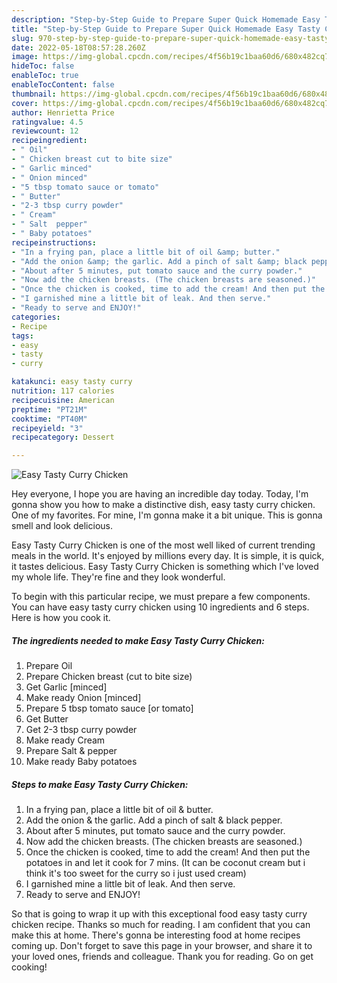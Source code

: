 ```yaml
---
description: "Step-by-Step Guide to Prepare Super Quick Homemade Easy Tasty Curry Chicken"
title: "Step-by-Step Guide to Prepare Super Quick Homemade Easy Tasty Curry Chicken"
slug: 970-step-by-step-guide-to-prepare-super-quick-homemade-easy-tasty-curry-chicken
date: 2022-05-18T08:57:28.260Z
image: https://img-global.cpcdn.com/recipes/4f56b19c1baa60d6/680x482cq70/easy-tasty-curry-chicken-recipe-main-photo.jpg
hideToc: false
enableToc: true
enableTocContent: false
thumbnail: https://img-global.cpcdn.com/recipes/4f56b19c1baa60d6/680x482cq70/easy-tasty-curry-chicken-recipe-main-photo.jpg
cover: https://img-global.cpcdn.com/recipes/4f56b19c1baa60d6/680x482cq70/easy-tasty-curry-chicken-recipe-main-photo.jpg
author: Henrietta Price
ratingvalue: 4.5
reviewcount: 12
recipeingredient:
- " Oil"
- " Chicken breast cut to bite size"
- " Garlic minced"
- " Onion minced"
- "5 tbsp tomato sauce or tomato"
- " Butter"
- "2-3 tbsp curry powder"
- " Cream"
- " Salt  pepper"
- " Baby potatoes"
recipeinstructions:
- "In a frying pan, place a little bit of oil &amp; butter."
- "Add the onion &amp; the garlic. Add a pinch of salt &amp; black pepper."
- "About after 5 minutes, put tomato sauce and the curry powder."
- "Now add the chicken breasts. (The chicken breasts are seasoned.)"
- "Once the chicken is cooked, time to add the cream! And then put the potatoes in and let it cook for 7 mins. (It can be coconut cream but i think it&#39;s too sweet for the curry so i just used cream)"
- "I garnished mine a little bit of leak. And then serve."
- "Ready to serve and ENJOY!"
categories:
- Recipe
tags:
- easy
- tasty
- curry

katakunci: easy tasty curry 
nutrition: 117 calories
recipecuisine: American
preptime: "PT21M"
cooktime: "PT40M"
recipeyield: "3"
recipecategory: Dessert

---
```



![Easy Tasty Curry Chicken](https://img-global.cpcdn.com/recipes/4f56b19c1baa60d6/680x482cq70/easy-tasty-curry-chicken-recipe-main-photo.jpg)

Hey everyone, I hope you are having an incredible day today. Today, I'm gonna show you how to make a distinctive dish, easy tasty curry chicken. One of my favorites. For mine, I'm gonna make it a bit unique. This is gonna smell and look delicious.

Easy Tasty Curry Chicken is one of the most well liked of current trending meals in the world. It's enjoyed by millions every day. It is simple, it is quick, it tastes delicious. Easy Tasty Curry Chicken is something which I've loved my whole life. They're fine and they look wonderful.




To begin with this particular recipe, we must prepare a few components. You can have easy tasty curry chicken using 10 ingredients and 6 steps. Here is how you cook it.

<!--inarticleads1-->

##### The ingredients needed to make Easy Tasty Curry Chicken:

1. Prepare  Oil
1. Prepare  Chicken breast (cut to bite size)
1. Get  Garlic [minced]
1. Make ready  Onion [minced]
1. Prepare 5 tbsp tomato sauce [or tomato]
1. Get  Butter
1. Get 2-3 tbsp curry powder
1. Make ready  Cream
1. Prepare  Salt &amp; pepper
1. Make ready  Baby potatoes




<!--inarticleads2-->

##### Steps to make Easy Tasty Curry Chicken:

1. In a frying pan, place a little bit of oil &amp; butter.
1. Add the onion &amp; the garlic. Add a pinch of salt &amp; black pepper.
1. About after 5 minutes, put tomato sauce and the curry powder.
1. Now add the chicken breasts. (The chicken breasts are seasoned.)
1. Once the chicken is cooked, time to add the cream! And then put the potatoes in and let it cook for 7 mins. (It can be coconut cream but i think it&#39;s too sweet for the curry so i just used cream)
1. I garnished mine a little bit of leak. And then serve.
1. Ready to serve and ENJOY!



So that is going to wrap it up with this exceptional food easy tasty curry chicken recipe. Thanks so much for reading. I am confident that you can make this at home. There's gonna be interesting food at home recipes coming up. Don't forget to save this page in your browser, and share it to your loved ones, friends and colleague. Thank you for reading. Go on get cooking!
